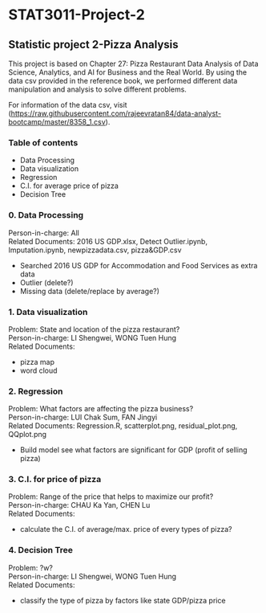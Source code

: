 # STAT3011-Project-2
## Statistic project 2-Pizza Analysis 
This project is based on Chapter 27: Pizza Restaurant Data Analysis of Data Science, Analytics, and AI for Business and the Real World. By using the data csv provided in the reference book, we performed different data manipulation and analysis to solve different problems.  

For information of the data csv, visit (https://raw.githubusercontent.com/rajeevratan84/data-analyst-bootcamp/master/8358_1.csv).  

### Table of contents  
- Data Processing  
- Data visualization  
- Regression  
- C.I. for average price of pizza  
- Decision Tree  

### 0. Data Processing  
Person-in-charge: All  
Related Documents: 2016 US GDP.xlsx, Detect Outlier.ipynb, Imputation.ipynb, newpizzadata.csv, pizza&GDP.csv  
- Searched 2016 US GDP for Accommodation and Food Services as extra data  
- Outlier (delete?)  
- Missing data (delete/replace by average?)  

### 1. Data visualization  
Problem: State and location of the pizza restaurant?  
Person-in-charge: LI Shengwei, WONG Tuen Hung  
Related Documents:  
- pizza map  
- word cloud  

### 2. Regression  
Problem: What factors are affecting the pizza business?  
Person-in-charge: LUI Chak Sum, FAN Jingyi  
Related Documents: Regression.R, scatterplot.png, residual_plot.png, QQplot.png  
- Build model see what factors are significant for GDP (profit of selling pizza)  

### 3. C.I. for price of pizza  
Problem: Range of the price that helps to maximize our profit?  
Person-in-charge: CHAU Ka Yan, CHEN Lu  
Related Documents:  
- calculate the C.I. of average/max. price of every types of pizza?  

### 4. Decision Tree  
Problem: ?w?  
Person-in-charge: LI Shengwei, WONG Tuen Hung  
Related Documents:  
- classify the type of pizza by factors like state GDP/pizza price  
